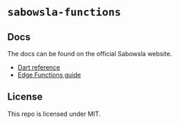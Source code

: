 # `sabowsla-functions`

## Docs

The docs can be found on the official Sabowsla website.

- [Dart reference](https://sabowsla.com/docs/reference/dart/functions-invoke)
- [Edge Functions guide](https://sabowsla.com/docs/guides/functions)

## License

This repo is licensed under MIT.

